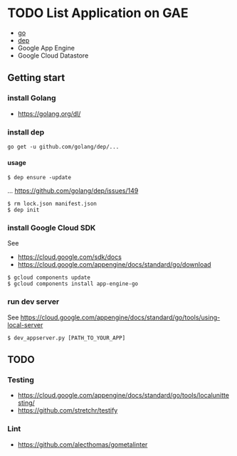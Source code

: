 TODO List Application on GAE
=======================================

* [go](https://github.com/golang/go)
* [dep](https://github.com/golang/dep)
* Google App Engine
* Google Cloud Datastore


Getting start
---------------------------------------

### install Golang

* https://golang.org/dl/

### install dep

```
go get -u github.com/golang/dep/...
```

#### usage

```
$ dep ensure -update
```

... https://github.com/golang/dep/issues/149

```
$ rm lock.json manifest.json
$ dep init
```


### install Google Cloud SDK

See

* https://cloud.google.com/sdk/docs
* https://cloud.google.com/appengine/docs/standard/go/download

```
$ gcloud components update
$ gcloud components install app-engine-go
```

### run dev server

See https://cloud.google.com/appengine/docs/standard/go/tools/using-local-server

```
$ dev_appserver.py [PATH_TO_YOUR_APP]
```

TODO
---------------------------------------


### Testing

* https://cloud.google.com/appengine/docs/standard/go/tools/localunittesting/
* https://github.com/stretchr/testify

### Lint

* https://github.com/alecthomas/gometalinter


